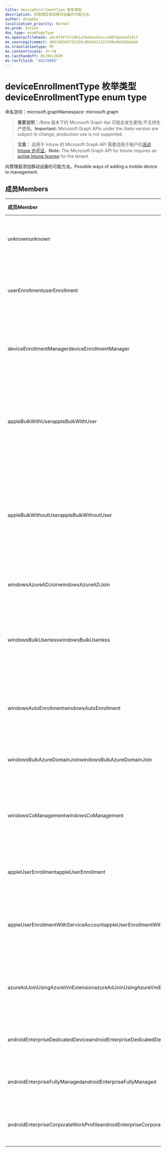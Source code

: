 ```yaml
---
title: deviceEnrollmentType 枚举类型
description: 向管理层添加移动设备的可能方法。
author: dougeby
localization_priority: Normal
ms.prod: Intune
doc_type: enumPageType
ms.openlocfilehash: adc6f9ff57c0b1a76e6ee5e2cce90fabda4d1917
ms.sourcegitcommit: d961d83d2792328c9b64421325299e4b56d8dabd
ms.translationtype: MT
ms.contentlocale: zh-CN
ms.lasthandoff: 05/09/2020
ms.locfileid: "44178085"
---
```

# <a name="deviceenrollmenttype-enum-type"></a><span data-ttu-id="9c3e4-103">deviceEnrollmentType 枚举类型</span><span class="sxs-lookup"><span data-stu-id="9c3e4-103">deviceEnrollmentType enum type</span></span>

<span data-ttu-id="9c3e4-104">命名空间：microsoft.graph</span><span class="sxs-lookup"><span data-stu-id="9c3e4-104">Namespace: microsoft.graph</span></span>

> <span data-ttu-id="9c3e4-105">**重要说明：**/Beta 版本下的 Microsoft Graph Api 可能会发生更改;不支持生产使用。</span><span class="sxs-lookup"><span data-stu-id="9c3e4-105">**Important:** Microsoft Graph APIs under the /beta version are subject to change; production use is not supported.</span></span>

> <span data-ttu-id="9c3e4-106">**注意：** 适用于 Intune 的 Microsoft Graph API 需要适用于租户的[活动 Intune 许可证](https://go.microsoft.com/fwlink/?linkid=839381)。</span><span class="sxs-lookup"><span data-stu-id="9c3e4-106">**Note:** The Microsoft Graph API for Intune requires an [active Intune license](https://go.microsoft.com/fwlink/?linkid=839381) for the tenant.</span></span>

<span data-ttu-id="9c3e4-107">向管理层添加移动设备的可能方法。</span><span class="sxs-lookup"><span data-stu-id="9c3e4-107">Possible ways of adding a mobile device to management.</span></span>

## <a name="members"></a><span data-ttu-id="9c3e4-108">成员</span><span class="sxs-lookup"><span data-stu-id="9c3e4-108">Members</span></span>
|<span data-ttu-id="9c3e4-109">成员</span><span class="sxs-lookup"><span data-stu-id="9c3e4-109">Member</span></span>|<span data-ttu-id="9c3e4-110">值</span><span class="sxs-lookup"><span data-stu-id="9c3e4-110">Value</span></span>|<span data-ttu-id="9c3e4-111">说明</span><span class="sxs-lookup"><span data-stu-id="9c3e4-111">Description</span></span>|
|:---|:---|:---|
|<span data-ttu-id="9c3e4-112">unknown</span><span class="sxs-lookup"><span data-stu-id="9c3e4-112">unknown</span></span>|<span data-ttu-id="9c3e4-113">0</span><span class="sxs-lookup"><span data-stu-id="9c3e4-113">0</span></span>|<span data-ttu-id="9c3e4-114">默认值，未收集注册类型。</span><span class="sxs-lookup"><span data-stu-id="9c3e4-114">Default value, enrollment type was not collected.</span></span>|
|<span data-ttu-id="9c3e4-115">userEnrollment</span><span class="sxs-lookup"><span data-stu-id="9c3e4-115">userEnrollment</span></span>|<span data-ttu-id="9c3e4-116">1</span><span class="sxs-lookup"><span data-stu-id="9c3e4-116">1</span></span>|<span data-ttu-id="9c3e4-117">通过 BYOD 通道的用户驱动的注册。</span><span class="sxs-lookup"><span data-stu-id="9c3e4-117">User driven enrollment through BYOD channel.</span></span>|
|<span data-ttu-id="9c3e4-118">deviceEnrollmentManager</span><span class="sxs-lookup"><span data-stu-id="9c3e4-118">deviceEnrollmentManager</span></span>|<span data-ttu-id="9c3e4-119">双面</span><span class="sxs-lookup"><span data-stu-id="9c3e4-119">2</span></span>|<span data-ttu-id="9c3e4-120">具有设备注册管理员帐户的用户注册。</span><span class="sxs-lookup"><span data-stu-id="9c3e4-120">User enrollment with a device enrollment manager account.</span></span>|
|<span data-ttu-id="9c3e4-121">appleBulkWithUser</span><span class="sxs-lookup"><span data-stu-id="9c3e4-121">appleBulkWithUser</span></span>|<span data-ttu-id="9c3e4-122">第三章</span><span class="sxs-lookup"><span data-stu-id="9c3e4-122">3</span></span>|<span data-ttu-id="9c3e4-123">使用用户质询的 Apple 批量注册。</span><span class="sxs-lookup"><span data-stu-id="9c3e4-123">Apple bulk enrollment with user challenge.</span></span> <span data-ttu-id="9c3e4-124">（DEP、Apple 配置器）</span><span class="sxs-lookup"><span data-stu-id="9c3e4-124">(DEP, Apple Configurator)</span></span>|
|<span data-ttu-id="9c3e4-125">appleBulkWithoutUser</span><span class="sxs-lookup"><span data-stu-id="9c3e4-125">appleBulkWithoutUser</span></span>|<span data-ttu-id="9c3e4-126">4 </span><span class="sxs-lookup"><span data-stu-id="9c3e4-126">4</span></span>|<span data-ttu-id="9c3e4-127">没有用户质询的 Apple 批量注册。</span><span class="sxs-lookup"><span data-stu-id="9c3e4-127">Apple bulk enrollment without user challenge.</span></span> <span data-ttu-id="9c3e4-128">（DEP、Apple 配置器、移动配置）</span><span class="sxs-lookup"><span data-stu-id="9c3e4-128">(DEP, Apple Configurator, Mobile Config)</span></span>|
|<span data-ttu-id="9c3e4-129">windowsAzureADJoin</span><span class="sxs-lookup"><span data-stu-id="9c3e4-129">windowsAzureADJoin</span></span>|<span data-ttu-id="9c3e4-130">5 </span><span class="sxs-lookup"><span data-stu-id="9c3e4-130">5</span></span>|<span data-ttu-id="9c3e4-131">Windows 10 Azure AD 加入。</span><span class="sxs-lookup"><span data-stu-id="9c3e4-131">Windows 10 Azure AD Join.</span></span>|
|<span data-ttu-id="9c3e4-132">windowsBulkUserless</span><span class="sxs-lookup"><span data-stu-id="9c3e4-132">windowsBulkUserless</span></span>|<span data-ttu-id="9c3e4-133">6 </span><span class="sxs-lookup"><span data-stu-id="9c3e4-133">6</span></span>|<span data-ttu-id="9c3e4-134">通过带证书的 ICD 通过 ICD 进行的 Windows 10 批量注册。</span><span class="sxs-lookup"><span data-stu-id="9c3e4-134">Windows 10 Bulk enrollment through ICD with certificate.</span></span>|
|<span data-ttu-id="9c3e4-135">windowsAutoEnrollment</span><span class="sxs-lookup"><span data-stu-id="9c3e4-135">windowsAutoEnrollment</span></span>|<span data-ttu-id="9c3e4-136">7 </span><span class="sxs-lookup"><span data-stu-id="9c3e4-136">7</span></span>|<span data-ttu-id="9c3e4-137">Windows 10 自动注册。</span><span class="sxs-lookup"><span data-stu-id="9c3e4-137">Windows 10 automatic enrollment.</span></span> <span data-ttu-id="9c3e4-138">（添加工作帐户）</span><span class="sxs-lookup"><span data-stu-id="9c3e4-138">(Add work account)</span></span>|
|<span data-ttu-id="9c3e4-139">windowsBulkAzureDomainJoin</span><span class="sxs-lookup"><span data-stu-id="9c3e4-139">windowsBulkAzureDomainJoin</span></span>|<span data-ttu-id="9c3e4-140">8 </span><span class="sxs-lookup"><span data-stu-id="9c3e4-140">8</span></span>|<span data-ttu-id="9c3e4-141">Windows 10 批量 Azure AD 加入。</span><span class="sxs-lookup"><span data-stu-id="9c3e4-141">Windows 10 bulk Azure AD Join.</span></span>|
|<span data-ttu-id="9c3e4-142">windowsCoManagement</span><span class="sxs-lookup"><span data-stu-id="9c3e4-142">windowsCoManagement</span></span>|<span data-ttu-id="9c3e4-143">9 </span><span class="sxs-lookup"><span data-stu-id="9c3e4-143">9</span></span>|<span data-ttu-id="9c3e4-144">由 AutoPilot 或组策略触发的 Windows 10 协同管理。</span><span class="sxs-lookup"><span data-stu-id="9c3e4-144">Windows 10 Co-Management triggered by AutoPilot or Group Policy.</span></span>|
|<span data-ttu-id="9c3e4-145">appleUserEnrollment</span><span class="sxs-lookup"><span data-stu-id="9c3e4-145">appleUserEnrollment</span></span>|<span data-ttu-id="9c3e4-146">11 </span><span class="sxs-lookup"><span data-stu-id="9c3e4-146">11</span></span>|<span data-ttu-id="9c3e4-147">由 Apple 用户注册管理的设备</span><span class="sxs-lookup"><span data-stu-id="9c3e4-147">Device managed by Apple user enrollment</span></span>|
|<span data-ttu-id="9c3e4-148">appleUserEnrollmentWithServiceAccount</span><span class="sxs-lookup"><span data-stu-id="9c3e4-148">appleUserEnrollmentWithServiceAccount</span></span>|<span data-ttu-id="9c3e4-149">12 </span><span class="sxs-lookup"><span data-stu-id="9c3e4-149">12</span></span>|<span data-ttu-id="9c3e4-150">由 Apple 用户使用服务帐户进行注册管理的设备</span><span class="sxs-lookup"><span data-stu-id="9c3e4-150">Device managed by Apple user enrollment with service account</span></span>|
|<span data-ttu-id="9c3e4-151">azureAdJoinUsingAzureVmExtension</span><span class="sxs-lookup"><span data-stu-id="9c3e4-151">azureAdJoinUsingAzureVmExtension</span></span>|<span data-ttu-id="9c3e4-152">14 </span><span class="sxs-lookup"><span data-stu-id="9c3e4-152">14</span></span>|<span data-ttu-id="9c3e4-153">预配 Azure VM 时的 azure AD 加入注册</span><span class="sxs-lookup"><span data-stu-id="9c3e4-153">Azure AD Join enrollment when an Azure VM is provisioned</span></span>|
|<span data-ttu-id="9c3e4-154">androidEnterpriseDedicatedDevice</span><span class="sxs-lookup"><span data-stu-id="9c3e4-154">androidEnterpriseDedicatedDevice</span></span>|<span data-ttu-id="9c3e4-155">15 </span><span class="sxs-lookup"><span data-stu-id="9c3e4-155">15</span></span>|<span data-ttu-id="9c3e4-156">Android 企业专用设备</span><span class="sxs-lookup"><span data-stu-id="9c3e4-156">Android Enterprise Dedicated Device</span></span>|
|<span data-ttu-id="9c3e4-157">androidEnterpriseFullyManaged</span><span class="sxs-lookup"><span data-stu-id="9c3e4-157">androidEnterpriseFullyManaged</span></span>|<span data-ttu-id="9c3e4-158">16 </span><span class="sxs-lookup"><span data-stu-id="9c3e4-158">16</span></span>|<span data-ttu-id="9c3e4-159">完全管理的 Android 企业版</span><span class="sxs-lookup"><span data-stu-id="9c3e4-159">Android Enterprise Fully Managed</span></span>|
|<span data-ttu-id="9c3e4-160">androidEnterpriseCorporateWorkProfile</span><span class="sxs-lookup"><span data-stu-id="9c3e4-160">androidEnterpriseCorporateWorkProfile</span></span>|<span data-ttu-id="9c3e4-161">17 </span><span class="sxs-lookup"><span data-stu-id="9c3e4-161">17</span></span>|<span data-ttu-id="9c3e4-162">Android 企业公司工作配置文件</span><span class="sxs-lookup"><span data-stu-id="9c3e4-162">Android Enterprise Corporate Work Profile</span></span>|



